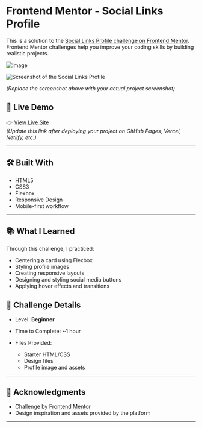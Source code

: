 # Frontend Mentor - Social Links Profile

This is a solution to the [Social Links Profile challenge on Frontend Mentor](https://www.frontendmentor.io/challenges/social-links-profile-UG32l9m6dQ). Frontend Mentor challenges help you improve your coding skills by building realistic projects.

![image](https://github.com/user-attachments/assets/49eb581a-b363-4ab4-bcea-c3512e592964)


![Screenshot of the Social Links Profile](./screenshot.png)

*(Replace the screenshot above with your actual project screenshot)*

## 🚀 Live Demo

👉 [View Live Site](https://yourusername.github.io/social-links-profile/)  
*(Update this link after deploying your project on GitHub Pages, Vercel, Netlify, etc.)*

---

## 🛠️ Built With

- HTML5
- CSS3
- Flexbox
- Responsive Design
- Mobile-first workflow

---

## 📚 What I Learned

Through this challenge, I practiced:

- Centering a card using Flexbox
- Styling profile images
- Creating responsive layouts
- Designing and styling social media buttons
- Applying hover effects and transitions


## 📄 Challenge Details

* Level: **Beginner**
* Time to Complete: \~1 hour
* Files Provided:

  * Starter HTML/CSS
  * Design files
  * Profile image and assets

---

## 🙌 Acknowledgments

* Challenge by [Frontend Mentor](https://www.frontendmentor.io)
* Design inspiration and assets provided by the platform

---
